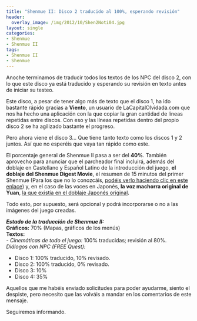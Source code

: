 ```yaml
---
title: "Shenmue II: Disco 2 traducido al 100%, esperando revisión"
header:
  overlay_image: /img/2012/10/Shen2Noti04.jpg
layout: single
categories:
- Shenmue
- Shenmue II
tags:
- Shenmue II
- Shenmue
---
```

Anoche terminamos de traducir todos los textos de los NPC del disco 2, 
con lo que este disco ya está traducido y esperando su revisión en texto 
antes de iniciar su testeo.

Este disco, a pesar de tener algo más de texto que el disco 1, ha ido bastante 
rápido gracias a **Viento**, un usuario de LaCapitalOlvidada.com que nos ha hecho 
una aplicación con la que copiar la gran cantidad de líneas repetidas entre discos. 
Con eso y las líneas repetidas dentro del propio disco 2 se ha agilizado bastante el 
progreso.

Pero ahora viene el disco 3... Que tiene tanto texto como los discos 1 y 2 juntos. 
Así que no esperéis que vaya tan rápido como este.

El porcentaje general de Shenmue II pasa a ser del **40%**. También aprovecho para 
anunciar que el parcheador final incluirá, además del doblaje en Castellano y Español 
Latino de la introducción del juego, **el doblaje del Shenmue Digest Movie**, el resumen 
de 15 minutos del primer Shenmue (Para los que no lo conozcáis, 
<a title="Enlace al fandub del Shenmue I Digest 
Movie" href="http://www.youtube.com/watch?v=RdVN5rz6a_Q" target="_blank">podéis verlo haciendo 
clic en este enlace</a>) y, en el caso de las voces en Japonés, **la voz machorra original de Yuan**, 
<a title="Comparación de doblajes de Yuan en Shenmue 
II" href="http://www.youtube.com/watch?v=Mm2QUICTTyM" target="_blank">la que existía 
en el doblaje Japonés original</a>.

Todo esto, por supuesto, será opcional y podrá incorporarse o no a las imágenes del 
juego creadas.

**_Estado de la traducción de Shenmue II:_**  
**Gráficos:** 70% (Mapas, gráficos de los menús)  
**Textos:**  
_- Cinemáticas de todo el juego:_ 100% traducidas; revisión al 80%.  
_Diálogos con NPC (FREE Quest):_  
- Disco 1: 100% traducido, 10% revisado.  
- Disco 2: 100% traducido, 0% revisado.  
- Disco 3: 10%  
- Disco 4: 35%

Aquellos que me habéis enviado solicitudes para poder ayudarme, siento el despiste, pero necesito 
que las volváis a mandar en los comentarios de este mensaje.

Seguiremos informando.
